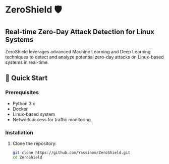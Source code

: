 # ZeroShield 🛡️  

## Real-time Zero-Day Attack Detection for Linux Systems  

ZeroShield leverages advanced Machine Learning and Deep Learning techniques to detect and analyze potential zero-day attacks on Linux-based systems in real-time.

## 🚀 Quick Start  

### Prerequisites  

- Python 3.x  
- Docker  
- Linux-based system  
- Network access for traffic monitoring  

### Installation  

1. Clone the repository:  

   ```bash
   git clone https://github.com/Yassinom/ZeroShield.git
   cd ZeroShield
   ```
